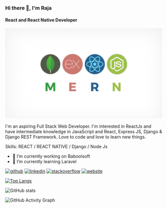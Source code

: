 ### Hi there 👋, I'm Raja
#### React and React Native Developer
![React and React Native Developer](https://github.com/Marimuthu-Raja/Marimuthu-Raja/blob/main/banner.jpg)

I'm an aspiring Full Stack Web Developer. I'm interested in ReactJs and have intermediate knowledge in JavaScript and React, Express JS, Django & Django REST Framework. Love to code and love to learn new things.

Skills: REACT / REACT NATIVE / Django / Node Js

- 🔭 I’m currently working on Baboolsoft 
- 🌱 I’m currently learning Laravel 


[<img src='https://cdn.jsdelivr.net/npm/simple-icons@3.0.1/icons/github.svg' alt='github' height='40'>](https://github.com/Marimuthu-Raja)  [<img src='https://cdn.jsdelivr.net/npm/simple-icons@3.0.1/icons/linkedin.svg' alt='linkedin' height='40'>](https://www.linkedin.com/in/marimuthu-raja/)  [<img src='https://cdn.jsdelivr.net/npm/simple-icons@3.0.1/icons/stackoverflow.svg' alt='stackoverflow' height='40'>](https://stackoverflow.com/users/14780332)  [<img src='https://cdn.jsdelivr.net/npm/simple-icons@3.0.1/icons/icloud.svg' alt='website' height='40'>](https://mari-muthu-raja.web.app/)  

[![Top Langs](https://github-readme-stats.vercel.app/api/top-langs/?username=Marimuthu-Raja)](https://github.com/anuraghazra/github-readme-stats)

![GitHub stats](https://github-readme-stats.vercel.app/api?username=Marimuthu-Raja&show_icons=true)  

![GitHub Activity Graph](https://activity-graph.herokuapp.com/graph?username=Marimuthu-Raja)  

